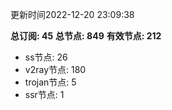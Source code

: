 更新时间2022-12-20 23:09:38

**总订阅: 45**
**总节点: 849**
**有效节点: 212**
- ss节点: 26
- v2ray节点: 180
- trojan节点: 5
- ssr节点: 1
